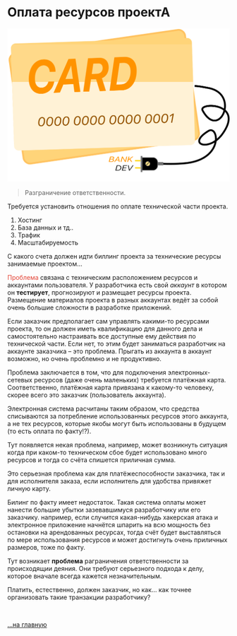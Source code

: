 <div class="navi"><nav id="navi"><!-- js --></nav></div>

# Оплата ресурсов проектА
 
 <a id="aCard" style="cursor:pointer" onclick="imgAlert()">![Кого подключать](assets/svg/XXX.svg)</a>

>Разграничение ответственности.

Требуется установить отношения по оплате технической части проекта.

1. Хостинг
2. База данных и тд..
3. Трафик
4. Масштабируемость

С какого счета должен идти биллинг проекта за технические ресурсы занимаемые проектом…

<span style="color: #e34234;">Проблема</span> связана с техническим расположением ресурсов и аккаунтами пользователя. У разработчика есть свой *аккаунт* в котором он **тестирует**, прогнозируют и размещает ресурсы проекта. Размещение материалов проекта в разных аккаунтах ведёт за собой очень большие сложности в разработке приложений.

Eсли заказчик предполагает сам управлять какими-то ресурсами проекта, то он должен иметь квалификацию для данного дела и самостоятельно настраивать все доступные ему действия по технической части. Если нет, то этим будет заниматься разработчик на аккаунте заказчика – это проблема. Прыгать из аккаунта в аккаунт возможно, но очень проблемно и не продуктивно.

 Проблема заключается в том, что для подключения электронных-сетевых ресурсов (даже очень маленьких) требуется платёжная карта. 
 Соответственно, платёжная карта привязана к какому-то человеку, скорее всего это заказчик (пользователь аккаунта). 

 Электронная система расчитаны таким образом, что средства списываются за потребление использованных ресурсов этого аккаунта, а не тех ресурсов, которые якобы могут быть использованы в будущем (то есть оплата по факту!?). 

 Тут появляется некая проблема, например, может возникнуть ситуация когда при каком-то техническом сбое будет использовано много ресурсов и тогда со счёта спишется приличная сумма. 

 Это серьезная проблема как для платёжеспособности заказчика, так и для исполнителя заказа, если исполнитель для удобства привяжет личную карту.

  Билинг по факту имеет недостаток. Такая система оплаты может нанести большие убытки зазевавшимуся разработчику или его заказчику. 
  например, если случится какая-нибудь хакерская атака и электронное приложение начнётся шпарить на всю мощность без остановки на арендованных ресурсах, тогда счёт будет выставляться по мере использования ресурсов и может достигнуть очень приличных размеров, тоже по факту.

  Тут возникает **проблема** раграничения ответственности за происходящии деяния. Они требуют серьезного подхода к делу, которое вначале всегда кажется незначительным.

  Платить, естественно, должен заказчик, но как… как точнее организовать такие транзакции разработчику?

<br>

[…на главную](/)

<br>

<script src="assets/js/navi.js"></script>